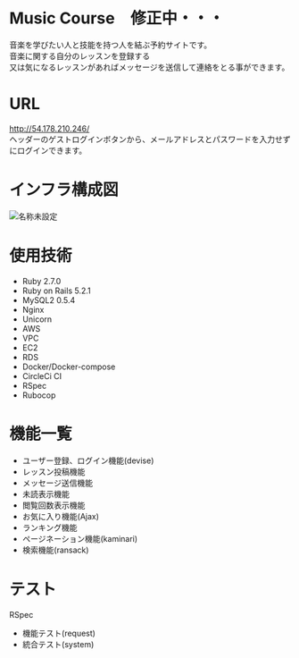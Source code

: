 # Music Course　修正中・・・

音楽を学びたい人と技能を持つ人を結ぶ予約サイトです。  
音楽に関する自分のレッスンを登録する  
又は気になるレッスンがあればメッセージを送信して連絡をとる事ができます。

# URL
http://54.178.210.246/  
ヘッダーのゲストログインボタンから、メールアドレスとパスワードを入力せずにログインできます。

# インフラ構成図
![名称未設定](https://user-images.githubusercontent.com/100059205/212071015-4d7e8157-6481-4630-858d-f6d398995a6a.png)


# 使用技術
* Ruby 2.7.0
* Ruby on Rails 5.2.1
* MySQL2 0.5.4
* Nginx
* Unicorn
* AWS
* VPC
* EC2
* RDS
* Docker/Docker-compose
* CircleCi CI
* RSpec
* Rubocop

# 機能一覧
* ユーザー登録、ログイン機能(devise)
* レッスン投稿機能
* メッセージ送信機能
* 未読表示機能
* 閲覧回数表示機能
* お気に入り機能(Ajax)
* ランキング機能
* ページネーション機能(kaminari)
* 検索機能(ransack)

# テスト
RSpec
* 機能テスト(request)
* 統合テスト(system)
